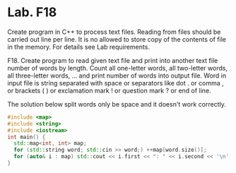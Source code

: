 # Lab. F18

Create program in C++ to process text files. Reading from files should be carried out line per line. It is no allowed to store copy of the contents of file in the memory. For details see Lab requirements.

F18. Create program to read given text file and print into another text file number of words by length. Count all one-letter words, all two-letter words, all three-letter words, ... and print number of words into output file. Word in input file is string separated with space or separators like  dot . or comma , or brackets ( ) or exclamation mark ! or question mark ? or end of line.

The solution below split words only be space and it doesn't work correctly. 

```cpp
#include <map>
#include <string>
#include <iostream>
int main() {
  std::map<int, int> map;
  for (std::string word; std::cin >> word;) ++map[word.size()];
  for (auto& i : map) std::cout << i.first << ": " << i.second << '\n';
}
```
